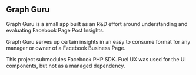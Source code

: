 Graph Guru
----------

Graph Guru is a small app built as an R&D effort around understanding and evaluating Facebook Page Post Insights.

Graph Guru serves up certain insights in an easy to consume format for any manager or owner of a Facebook Business Page. 

This project submodules Facebook PHP SDK.
Fuel UX was used for the UI components, but not as a managed dependency.